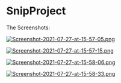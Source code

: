 # SnipProject




The Screenshots:

[![Screenshot-2021-07-27-at-15-57-05.png](https://i.postimg.cc/fWp45FjB/Screenshot-2021-07-27-at-15-57-05.png)](https://postimg.cc/JtNdzpFk)

[![Screenshot-2021-07-27-at-15-57-15.png](https://i.postimg.cc/1XLLtn5L/Screenshot-2021-07-27-at-15-57-15.png)](https://postimg.cc/7JnBtLzV)

[![Screenshot-2021-07-27-at-15-58-06.png](https://i.postimg.cc/ncDyWk3Z/Screenshot-2021-07-27-at-15-58-06.png)](https://postimg.cc/56fKYwck)

[![Screenshot-2021-07-27-at-15-58-33.png](https://i.postimg.cc/1z9bfZs5/Screenshot-2021-07-27-at-15-58-33.png)](https://postimg.cc/WdH5HCdQ)
